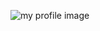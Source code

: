 ![my profile image](https://github.com/damo-maker/markdown-porfolio/master/_includes/Bark_09v2.png)
